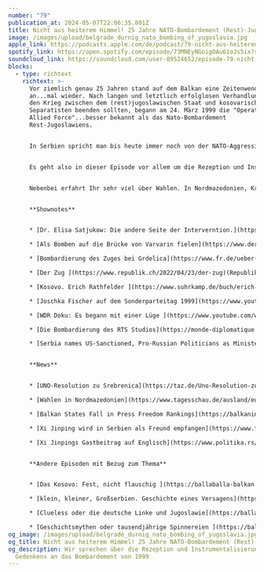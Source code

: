 ```yaml
---
number: "79"
publication_at: 2024-05-07T22:06:35.801Z
title: Nicht aus heiterem Himmel! 25 Jahre NATO-Bombardement (Rest)-Jugoslawiens
image: /images/upload/belgrade_durnig_nato_bombing_of_yugoslavia.jpg
apple_link: https://podcasts.apple.com/de/podcast/79-nicht-aus-heiterem-himmel-25-jahre-nato-bombardement/id1170436903?i=1000654855397
spotify_link: https://open.spotify.com/episode/73MNEyNGoigOAu61oJs5ix?si=ff1f3c097cd64924
soundcloud_link: https://soundcloud.com/user-89524652/episode-79-nicht-aus-heiterem-himmel-25-jahre-nato-bombardement-rest-jugoslawiens
blocks:
  - type: richtext
    richtext: >-
      Vor ziemlich genau 25 Jahren stand auf dem Balkan eine Zeitenwende
      an...mal wieder. Nach langen und letztlich erfolglosen Verhandlungen, die
      den Krieg zwischen dem (rest)jugoslawischen Staat und kosovarischen
      Separatisten beenden sollten, begann am 24. März 1999 die "Operation
      Allied Force"...besser bekannt als das Nato-Bombardement
      Rest-Jugoslawiens.


      In Serbien spricht man bis heute immer noch von der NATO-Aggression. Als ob der 78 Tage währende Militäreinsatz keine Vorgeschichte gehabt hätte. Und in den letzten Jahren wird wieder verstärkt ein - freundlich gesagt - starkt verkürztes Opfer-Narrativ gepflegt, das leider auch in Teilen der westlichen Öffentlichkeit immer noch verfängt.


      Es geht also in dieser Episode vor allem um die Rezeption und Instrumentalisierung des Gedenkens an das Bombardement von 1999. Darüber und über einige andere Aspekte unterhalten sich Krsto und Danijel mit der Historikerin Dr. Elisa Satjukow, die ihre Dissertation zu dem Thema geschrieben hat.


      Nebenbei erfahrt Ihr sehr viel über Wahlen. In Nordmazedonien, Kroatien und Serbien. Und ein bisschen was über die neuesten Entwicklungen in Sachen Pressefreiheit auf dem Balkan.


      **S﻿hownotes**


      * [D﻿r. E﻿lisa Satjukow: Die andere Seite der Interverntion.](https://www.transcript-verlag.de/978-3-8376-4939-0/die-andere-seite-der-intervention/?number=978-3-8394-4939-4) Eine serbische Erfahrungsgeschichte der NATO-Bombardierung 1999 (transcript) 

      * [Als Bomben auf die Brücke von Varvarin fielen](https://www.derstandard.at/story/2000038314165/die-bruecke-von-varvarin) (der Standard) 

      * [B﻿ombardierung des Zuges bei Grdelica](https://www.fr.de/ueber-uns/ja-video-laeuft-wesentlich-schneller-11708529.html) (Frankfurter Rundschau)

      * [D﻿er Zug ](https://www.republik.ch/2022/04/23/der-zug)(Republik) 

      * [K﻿osovo. Erich Rathfelder ](https://www.suhrkamp.de/buch/erich-rathfelder-kosovo-t-9783518125748)(Buch bei Suhrkamp) 

      * [J﻿oschka Fischer auf dem Sonderparteitag 1999](https://www.youtube.com/watch?v=7jsKCOTM4Ms) (Youtube) 

      * [W﻿DR Doku: Es begann mit einer Lüge ](https://www.youtube.com/watch?v=9jZecyCuz3E)(Youtube) 

      * [D﻿ie Bombardierung des RTS Studios](https://monde-diplomatique.de/artikel/!1223025) (Le Monde Diplomatique) 

      * [S﻿erbia names US-Sanctioned, Pro-Russian Politicians as Ministers](https://balkaninsight.com/2024/04/30/serbia-names-us-sanctioned-pro-russian-politicians-as-ministers/) (Balkan Insight) 


      **N﻿ews** 


      * [U﻿NO-Resolution zu Srebrenica](https://taz.de/Uno-Resolution-zum-Srebrenica-Massaker/!6005560/) (taz)

      * [W﻿ahlen in Nordmazedonien](https://www.tagesschau.de/ausland/europa/wahl-nordmazedonien-102.html) (der Standard) 

      * [B﻿alkan States Fall in Press Freedom Rankings](https://balkaninsight.com/2024/05/03/balkan-states-fall-in-press-freedom-rankings/) (Balkan Insight) 

      * [X﻿i Jinping wird in Serbien als Freund empfangen](https://www.faz.net/aktuell/politik/ausland/xi-jinping-wird-in-serbien-als-freund-empfangen-19704370.html) (FAZ) 

      * [X﻿i Jinpings Gastbeitrag auf Englisch](https://www.politika.rs/scc/clanak/612985/May-the-Light-of-Our-Ironclad-Friendship-Shine-on-the-Path-of-China-Serbia-Cooperation) (Politika) 


      **A﻿ndere Episoden mit Bezug zum Thema** 


      * [D﻿as Kosovo: Fest, nicht flauschig ](https://ballaballa-balkan.de/episode/das-kosovo-fest-nicht-flauschig)﻿

      * [k﻿lein, kleiner, Großserbien. Geschichte eines Versagens](https://ballaballa-balkan.de/episode/klein,-kleiner,-grossserbien-geschichte-eines-versagens)

      * [C﻿lueless oder die deutsche Linke und Jugoslawie](https://ballaballa-balkan.de/episode/clueless-oder-die-deutsche-linke-und-jugoslawien)n 

      * [G﻿eschichtsmythen oder tausendjährige Spinnereien ](https://ballaballa-balkan.de/episode/geschichtsmythen-oder-tausendjaehrige-spinnereien)
og_image: /images/upload/belgrade_durnig_nato_bombing_of_yugoslavia.jpg
og_title: Nicht aus heiterem Himmel! 25 Jahre NATO-Bombardement (Rest)-Jugoslawiens
og_description: Wir sprechen über die Rezeption und Instrumentalisierung des
  Gedenkens an das Bombardement von 1999
---
```

